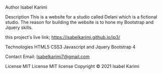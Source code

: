 
Author 
Isabel Karimi

Description 
This is a website for a studio called Delani which is a fictional studio. The reason for building the website is to hone my Bootstrap and Jquery skills.

this project's live link; https://isabelkarimi.github.io/ip3/

Technologies HTML5 CSS3 Javascript and Jquery Bootstrap 4

Contact Email: Isabelkarimi7@gmail.com

License MIT License MIT license Copyright © 2021 Isabel Karimi

